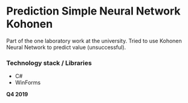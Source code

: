 # Prediction Simple Neural Network Kohonen

Part of the one laboratory work at the university. 
Tried to use Kohonen Neural Network to predict value (unsuccessful).

### Technology stack / Libraries
  - C#
  - WinForms

**Q4 2019**
